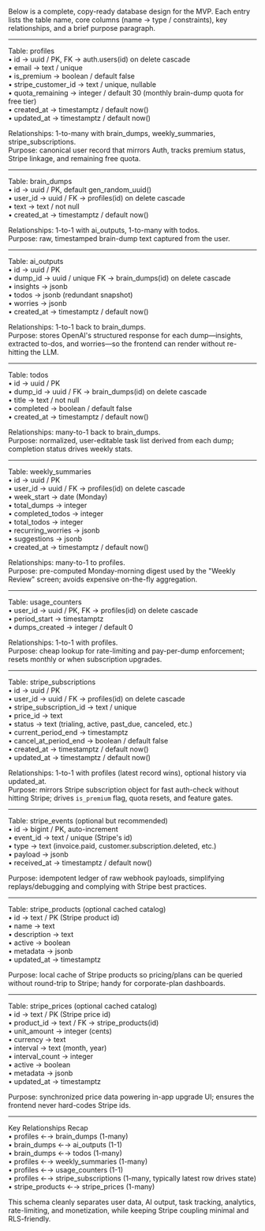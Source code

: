 Below is a complete, copy-ready database design for the MVP.
Each entry lists the table name, core columns (name → type / constraints), key relationships, and a brief purpose paragraph.

---

Table: profiles  
• id → uuid / PK, FK → auth.users(id) on delete cascade  
• email → text / unique  
• is_premium → boolean / default false  
• stripe_customer_id → text / unique, nullable  
• quota_remaining → integer / default 30 (monthly brain-dump quota for free tier)  
• created_at → timestamptz / default now()  
• updated_at → timestamptz / default now()  

Relationships: 1-to-many with brain_dumps, weekly_summaries, stripe_subscriptions.  
Purpose: canonical user record that mirrors Auth, tracks premium status, Stripe linkage, and remaining free quota.

---

Table: brain_dumps  
• id → uuid / PK, default gen_random_uuid()  
• user_id → uuid / FK → profiles(id) on delete cascade  
• text → text / not null  
• created_at → timestamptz / default now()  

Relationships: 1-to-1 with ai_outputs, 1-to-many with todos.  
Purpose: raw, timestamped brain-dump text captured from the user.

---

Table: ai_outputs  
• id → uuid / PK  
• dump_id → uuid / unique FK → brain_dumps(id) on delete cascade  
• insights → jsonb  
• todos → jsonb (redundant snapshot)  
• worries → jsonb  
• created_at → timestamptz / default now()  

Relationships: 1-to-1 back to brain_dumps.  
Purpose: stores OpenAI's structured response for each dump—insights, extracted to-dos, and worries—so the frontend can render without re-hitting the LLM.

---

Table: todos  
• id → uuid / PK  
• dump_id → uuid / FK → brain_dumps(id) on delete cascade  
• title → text / not null  
• completed → boolean / default false  
• created_at → timestamptz / default now()  

Relationships: many-to-1 back to brain_dumps.  
Purpose: normalized, user-editable task list derived from each dump; completion status drives weekly stats.

---

Table: weekly_summaries  
• id → uuid / PK  
• user_id → uuid / FK → profiles(id) on delete cascade  
• week_start → date (Monday)  
• total_dumps → integer  
• completed_todos → integer  
• total_todos → integer  
• recurring_worries → jsonb  
• suggestions → jsonb  
• created_at → timestamptz / default now()  

Relationships: many-to-1 to profiles.  
Purpose: pre-computed Monday-morning digest used by the "Weekly Review" screen; avoids expensive on-the-fly aggregation.

---

Table: usage_counters  
• user_id → uuid / PK, FK → profiles(id) on delete cascade  
• period_start → timestamptz  
• dumps_created → integer / default 0  

Relationships: 1-to-1 with profiles.  
Purpose: cheap lookup for rate-limiting and pay-per-dump enforcement; resets monthly or when subscription upgrades.

---

Table: stripe_subscriptions  
• id → uuid / PK  
• user_id → uuid / FK → profiles(id) on delete cascade  
• stripe_subscription_id → text / unique  
• price_id → text  
• status → text (trialing, active, past_due, canceled, etc.)  
• current_period_end → timestamptz  
• cancel_at_period_end → boolean / default false  
• created_at → timestamptz / default now()  
• updated_at → timestamptz / default now()  

Relationships: 1-to-1 with profiles (latest record wins), optional history via updated_at.  
Purpose: mirrors Stripe subscription object for fast auth-check without hitting Stripe; drives `is_premium` flag, quota resets, and feature gates.

---

Table: stripe_events (optional but recommended)  
• id → bigint / PK, auto-increment  
• event_id → text / unique (Stripe's id)  
• type → text (invoice.paid, customer.subscription.deleted, etc.)  
• payload → jsonb  
• received_at → timestamptz / default now()  

Purpose: idempotent ledger of raw webhook payloads, simplifying replays/debugging and complying with Stripe best practices.

---

Table: stripe_products (optional cached catalog)  
• id → text / PK (Stripe product id)  
• name → text  
• description → text  
• active → boolean  
• metadata → jsonb  
• updated_at → timestamptz  

Purpose: local cache of Stripe products so pricing/plans can be queried without round-trip to Stripe; handy for corporate-plan dashboards.

---

Table: stripe_prices (optional cached catalog)  
• id → text / PK (Stripe price id)  
• product_id → text / FK → stripe_products(id)  
• unit_amount → integer (cents)  
• currency → text  
• interval → text (month, year)  
• interval_count → integer  
• active → boolean  
• metadata → jsonb  
• updated_at → timestamptz  

Purpose: synchronized price data powering in-app upgrade UI; ensures the frontend never hard-codes Stripe ids.

---

Key Relationships Recap  
• profiles ←→ brain_dumps (1-many)  
• brain_dumps ←→ ai_outputs (1-1)  
• brain_dumps ←→ todos (1-many)  
• profiles ←→ weekly_summaries (1-many)  
• profiles ←→ usage_counters (1-1)  
• profiles ←→ stripe_subscriptions (1-many, typically latest row drives state)  
• stripe_products ←→ stripe_prices (1-many)  

This schema cleanly separates user data, AI output, task tracking, analytics, rate-limiting, and monetization, while keeping Stripe coupling minimal and RLS-friendly. 